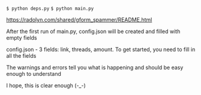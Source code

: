 ```$ python deps.py```
```$ python main.py```

https://radolyn.com/shared/gform_spammer/README.html

After the first run of main.py, config.json will be created and filled with empty fields

config.json - 3 fields: link, threads, amount.
To get started, you need to fill in all the fields

The warnings and errors tell you what is happening and should be easy enough to understand

I hope, this is clear enough (-_-)